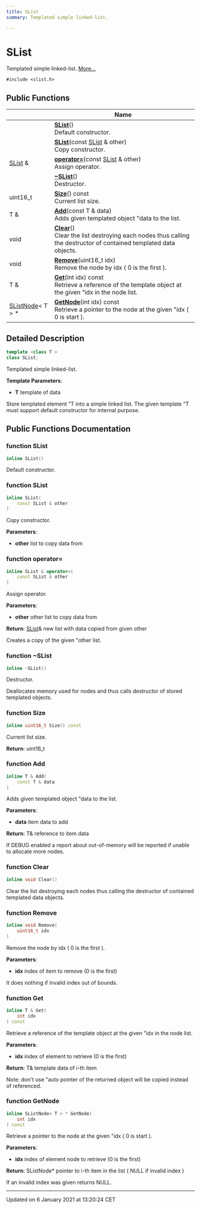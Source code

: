 ```yaml
---
title: SList
summary: Templated simple linked-list.  

---
```


# SList




Templated simple linked-list.  [More...](#detailed-description)


`#include <slist.h>`















## Public Functions

|                | Name           |
| -------------- | -------------- |
|  | **[SList](https://github.com/devel0/iot-utils/tree/main/data/api/Classes/class_s_list.md#function-slist)**() <br>Default constructor.  |
|  | **[SList](https://github.com/devel0/iot-utils/tree/main/data/api/Classes/class_s_list.md#function-slist)**(const [SList](https://github.com/devel0/iot-utils/tree/main/data/api/Classes/class_s_list.md) & other) <br>Copy constructor.  |
| [SList](https://github.com/devel0/iot-utils/tree/main/data/api/Classes/class_s_list.md) & | **[operator=](https://github.com/devel0/iot-utils/tree/main/data/api/Classes/class_s_list.md#function-operator=)**(const [SList](https://github.com/devel0/iot-utils/tree/main/data/api/Classes/class_s_list.md) & other) <br>Assign operator.  |
|  | **[~SList](https://github.com/devel0/iot-utils/tree/main/data/api/Classes/class_s_list.md#function-~slist)**() <br>Destructor.  |
| uint16_t | **[Size](https://github.com/devel0/iot-utils/tree/main/data/api/Classes/class_s_list.md#function-size)**() const <br>Current list size.  |
| T & | **[Add](https://github.com/devel0/iot-utils/tree/main/data/api/Classes/class_s_list.md#function-add)**(const T & data) <br>Adds given templated object "data to the list.  |
| void | **[Clear](https://github.com/devel0/iot-utils/tree/main/data/api/Classes/class_s_list.md#function-clear)**() <br>Clear the list destroying each nodes thus calling the destructor of contained templated data objects.  |
| void | **[Remove](https://github.com/devel0/iot-utils/tree/main/data/api/Classes/class_s_list.md#function-remove)**(uint16_t idx) <br>Remove the node by idx ( 0 is the first ).  |
| T & | **[Get](https://github.com/devel0/iot-utils/tree/main/data/api/Classes/class_s_list.md#function-get)**(int idx) const <br>Retrieve a reference of the template object at the given "idx in the node list.  |
| [SListNode](https://github.com/devel0/iot-utils/tree/main/data/api/Classes/class_s_list_node.md)< T > * | **[GetNode](https://github.com/devel0/iot-utils/tree/main/data/api/Classes/class_s_list.md#function-getnode)**(int idx) const <br>Retrieve a pointer to the node at the given "idx ( 0 is start ).  |











## Detailed Description

```cpp
template <class T >
class SList;
```

Templated simple linked-list. 




**Template Parameters**: 

  * **T** template of data 























Store templated element "T into a simple linked list. The given template "T must support default constructor for internal purpose.











## Public Functions Documentation

### function SList

```cpp
inline SList()
```

Default constructor. 




























### function SList

```cpp
inline SList(
    const SList & other
)
```

Copy constructor. 

**Parameters**: 

  * **other** list to copy data from 




























### function operator=

```cpp
inline SList & operator=(
    const SList & other
)
```

Assign operator. 

**Parameters**: 

  * **other** other list to copy data from 







**Return**: [SList](https://github.com/devel0/iot-utils/tree/main/data/api/Classes/class_s_list.md)& new list with data copied from given other 



















Creates a copy of the given "other list.


### function ~SList

```cpp
inline ~SList()
```

Destructor. 


























Deallocates memory used for nodes and thus calls destructor of stored templated objects. 


### function Size

```cpp
inline uint16_t Size() const
```

Current list size. 







**Return**: uint16_t 





















### function Add

```cpp
inline T & Add(
    const T & data
)
```

Adds given templated object "data to the list. 

**Parameters**: 

  * **data** item data to add 







**Return**: T& reference to item data 



















If DEBUG enabled a report about out-of-memory will be reported if unable to allocate more nodes.


### function Clear

```cpp
inline void Clear()
```

Clear the list destroying each nodes thus calling the destructor of contained templated data objects. 




























### function Remove

```cpp
inline void Remove(
    uint16_t idx
)
```

Remove the node by idx ( 0 is the first ). 

**Parameters**: 

  * **idx** index of item to remove (0 is the first) 


























It does nothing if invalid index out of bounds.


### function Get

```cpp
inline T & Get(
    int idx
) const
```

Retrieve a reference of the template object at the given "idx in the node list. 

**Parameters**: 

  * **idx** index of element to retrieve (0 is the first) 







**Return**: T& template data of i-th item 



















Note: don't use "auto pointer of the returned object will be copied instead of referenced.


### function GetNode

```cpp
inline SListNode< T > * GetNode(
    int idx
) const
```

Retrieve a pointer to the node at the given "idx ( 0 is start ). 

**Parameters**: 

  * **idx** index of element node to retrieve (0 is the first) 







**Return**: SListNode<T>* pointer to i-th item in the list ( NULL if invalid index ) 



















If an invalid index was given returns NULL.










-------------------------------

Updated on  6 January 2021 at 13:20:24 CET